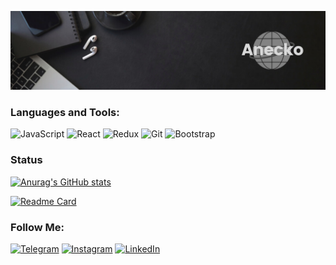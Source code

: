 [![Header](https://github.com/Aneckon/Aneckon/blob/main/assets/header.png)]()

### Languages and Tools:

![JavaScript](https://img.shields.io/badge/-JavaScript-090909?style=for-the-badge&logo=JavaScript&logoColor=E9D54D)
![React](https://img.shields.io/badge/-REACT-090909?style=for-the-badge&logo=React&logoColor=blue)
![Redux](https://img.shields.io/badge/-REDUX-090909?style=for-the-badge&logo=Redux&logoColor=7c1996)
![Git](https://img.shields.io/badge/-Git-090909?style=for-the-badge&logo=Git&logoColor)
![Bootstrap](https://img.shields.io/badge/-Bootstrap-090909?style=for-the-badge&logo=Bootstrap&logoColor)

### Status

[![Anurag's GitHub stats](https://github-readme-stats.vercel.app/api?username=Aneckon&show_icons=true&theme=dracula)](https://github.com/anuraghazra/github-readme-stats)

[![Readme Card](https://github-readme-stats.vercel.app/api/pin/?username=anuraghazra&repo=github-readme-stats&theme=dracula)](https://github.com/anuraghazra/github-readme-stats)

### Follow Me:

[![Telegram](https://img.shields.io/badge/-Telegram-090909?style=for-the-badge&logo=telegram&logoColor=27A0D9)](https://t.me/bonetik)
[![Instagram](https://img.shields.io/badge/-Instagram-090909?style=for-the-badge&logo=instagram&logoColor=B4068E)](https://www.instagram.com/anecko.frontend)
[![LinkedIn](https://img.shields.io/badge/-LinkedIn-090909?style=for-the-badge&logo=linkedin&logoColor=007BB6)](https://www.linkedin.com/in/%D0%B0%D0%BD%D0%B4%D1%80%D0%B5%D0%B9-%D0%BA%D0%BE%D0%B2%D0%B0%D0%BB%D1%8C%D1%87%D1%83%D0%BA-28615a214/)
